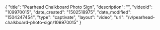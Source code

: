 {
    "title": "Pearhead Chalkboard Photo Sign",
    "description": "",
    "videoid": "109970015",
    "date_created": "1502518975",
    "date_modified": "1504247454",
    "type": "captivate",
    "layout": "video",
    "url": "\/v\/pearhead-chalkboard-photo-sign\/109970015"
}